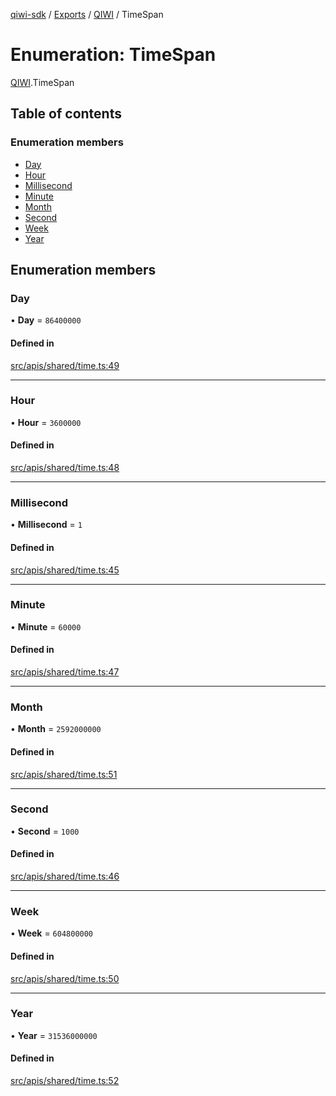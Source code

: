 [qiwi-sdk](../README.md) / [Exports](../modules.md) / [QIWI](../modules/QIWI.md) / TimeSpan

# Enumeration: TimeSpan

[QIWI](../modules/QIWI.md).TimeSpan

## Table of contents

### Enumeration members

- [Day](QIWI.TimeSpan.md#day)
- [Hour](QIWI.TimeSpan.md#hour)
- [Millisecond](QIWI.TimeSpan.md#millisecond)
- [Minute](QIWI.TimeSpan.md#minute)
- [Month](QIWI.TimeSpan.md#month)
- [Second](QIWI.TimeSpan.md#second)
- [Week](QIWI.TimeSpan.md#week)
- [Year](QIWI.TimeSpan.md#year)

## Enumeration members

### Day

• **Day** = `86400000`

#### Defined in

[src/apis/shared/time.ts:49](https://github.com/AlexXanderGrib/node-qiwi-sdk/blob/285ce1c/src/apis/shared/time.ts#L49)

___

### Hour

• **Hour** = `3600000`

#### Defined in

[src/apis/shared/time.ts:48](https://github.com/AlexXanderGrib/node-qiwi-sdk/blob/285ce1c/src/apis/shared/time.ts#L48)

___

### Millisecond

• **Millisecond** = `1`

#### Defined in

[src/apis/shared/time.ts:45](https://github.com/AlexXanderGrib/node-qiwi-sdk/blob/285ce1c/src/apis/shared/time.ts#L45)

___

### Minute

• **Minute** = `60000`

#### Defined in

[src/apis/shared/time.ts:47](https://github.com/AlexXanderGrib/node-qiwi-sdk/blob/285ce1c/src/apis/shared/time.ts#L47)

___

### Month

• **Month** = `2592000000`

#### Defined in

[src/apis/shared/time.ts:51](https://github.com/AlexXanderGrib/node-qiwi-sdk/blob/285ce1c/src/apis/shared/time.ts#L51)

___

### Second

• **Second** = `1000`

#### Defined in

[src/apis/shared/time.ts:46](https://github.com/AlexXanderGrib/node-qiwi-sdk/blob/285ce1c/src/apis/shared/time.ts#L46)

___

### Week

• **Week** = `604800000`

#### Defined in

[src/apis/shared/time.ts:50](https://github.com/AlexXanderGrib/node-qiwi-sdk/blob/285ce1c/src/apis/shared/time.ts#L50)

___

### Year

• **Year** = `31536000000`

#### Defined in

[src/apis/shared/time.ts:52](https://github.com/AlexXanderGrib/node-qiwi-sdk/blob/285ce1c/src/apis/shared/time.ts#L52)
